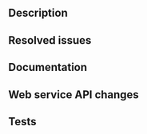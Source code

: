 ## Description

<!--
Describe your changes here:

- What's the problem solved (briefly, since the issue is where this is elaborated in more detail).
- Introduce your implementation approach in a way that helps reviewing it well.
-->

## Resolved issues

<!--
- Note the Jira and GitHub issue(s) resolved by this PR (`Fixes|Resolves ...`).
- Make sure that the linked issue titles & descriptions are also up to date.
-->

## Documentation

<!--
Please make sure that...
- Documentation impacted by the changes is up to date (becomes so, remains so).
  - Public documentation is in the repository in the docs/ folder.
  - If there impacts on Canonical processes the relevant documentation should be update outside the repository, confirm that this has happened.
-->

## Web service API changes

<!--
- Are there new endpoints introduced? Please detail for each of them...
  - The rationale for introducing it
  - The interface
    - the HTTP verb
    - the URL structure
    - Versioning
      - Is it expected to be long time stable? It should be versioned (e.g. `.../v2/...`)
      - ... or it expected to evolve, perhaps expected to be a system internal need or something we are expecting to iterate on still? It should be marked unstable (e.g. `.../unstable/...`)
    - the possible request body
    - the response bodies and status code(s) for success and possible failure case(s)
  - Authorization
    - What credentials are required to access the resource?
    - What automated test scenarios are included for authorization failures?
- Are there changed database queries? (... which could cause performance regressions)
- Are there required configuration changes?
- Are there DB migrations included?
- ... or other things you'd like to be aware of at deploy time?
-->

## Tests

<!--
- How was this PR tested? Please provide steps to follow so that the reviewer(s) can test on their end.
- Please provide a list of what tests were run.
-->

